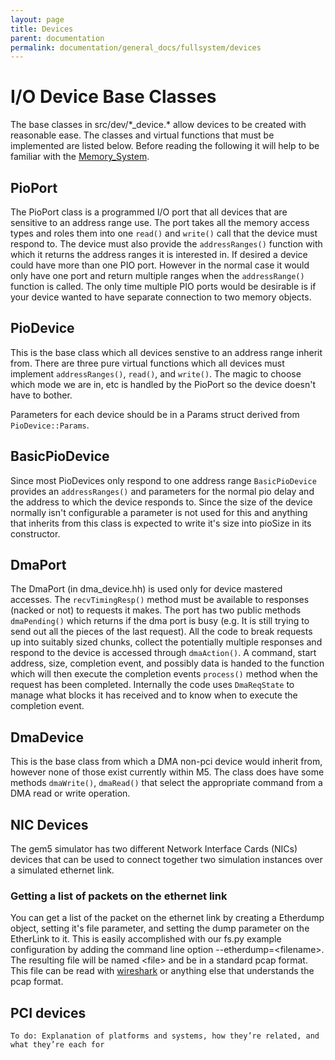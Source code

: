 ```yaml
---
layout: page
title: Devices
parent: documentation
permalink: documentation/general_docs/fullsystem/devices
---
```



# I/O Device Base Classes

The base classes in src/dev/\*_device.\* allow devices to be created with reasonable ease.
The classes and virtual functions that must be implemented are listed below.
Before reading the following it will help to be familiar with the [Memory_System](../memory_system).

## PioPort

The PioPort class is a programmed I/O port that all devices that are sensitive to an address range use.
The port takes all the memory access types and roles them into one `read()` and `write()` call that the device must respond to.
The device must also provide the `addressRanges()` function with which it returns the address ranges it is interested in.
If desired a device could have more than one PIO port.
However in the normal case it would only have one port and return multiple ranges when the `addressRange()` function is called. The only time multiple PIO ports would be desirable is if your device wanted to have separate connection to two memory objects.

## PioDevice

This is the base class which all devices senstive to an address range inherit from.
There are three pure virtual functions which all devices must implement `addressRanges()`, `read()`, and `write()`.
The magic to choose which mode we are in, etc is handled by the PioPort so the device doesn't have to bother.

Parameters for each device should be in a Params struct derived from `PioDevice::Params`.

## BasicPioDevice

Since most PioDevices only respond to one address range `BasicPioDevice` provides an `addressRanges()` and parameters for the normal pio delay and the address to which the device responds to.
Since the size of the device normally isn't configurable a parameter is not used for this and anything that inherits from this class is expected to write it's size into pioSize in its constructor.

## DmaPort

The DmaPort (in dma_device.hh) is used only for device mastered accesses.
The `recvTimingResp()` method must be available to responses (nacked or not) to requests it makes.
The port has two public methods `dmaPending()` which returns if the dma port is busy (e.g. It is still trying to send out all the pieces of the last request).
All the code to break requests up into suitably sized chunks, collect the potentially multiple responses and respond to the device is accessed through `dmaAction()`.
A command, start address, size, completion event, and possibly data is handed to the function which will then execute the completion events `process()` method when the request has been completed.
Internally the code uses `DmaReqState` to manage what blocks it has received and to know when to execute the completion event.

## DmaDevice

This is the base class from which a DMA non-pci device would inherit from, however none of those exist currently within M5. The class does have some methods `dmaWrite()`, `dmaRead()` that select the appropriate command from a DMA read or write operation.

## NIC Devices

The gem5 simulator has two different Network Interface Cards (NICs) devices that can be used to connect together two simulation instances over a simulated ethernet link.

### Getting a list of packets on the ethernet link

You can get a list of the packet on the ethernet link by creating a Etherdump object, setting it's file parameter, and setting the dump parameter on the EtherLink to it.
This is easily accomplished with our fs.py example configuration by adding the command line option \-\-etherdump=\<filename\>. The resulting file will be named \<file\> and be in a standard pcap format.
This file can be read with [wireshark](https://www.wireshark.org/) or anything else that understands the pcap format.


## PCI devices
```
To do: Explanation of platforms and systems, how they’re related, and what they’re each for
```

